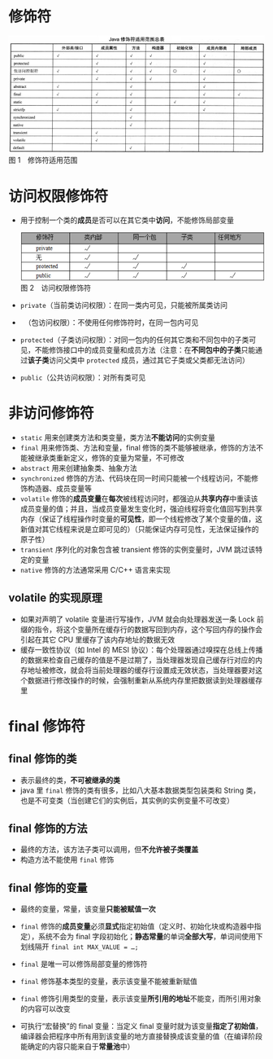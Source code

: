 # 修饰符

![1](.\images\1.jpg)
图 1 修饰符适用范围

# 访问权限修饰符

- 用于控制一个类的**成员**是否可以在其它类中**访问**，不能修饰局部变量

  ![2](.\images\2.png)
  图 2 访问权限修饰符

- `private`（当前类访问权限）：在同一类内可见，只能被所属类访问
- ` `（包访问权限）：不使用任何修饰符时，在同一包内可见
- `protected`（子类访问权限）：对同一包内的任何其它类和不同包中的子类可见，不能修饰接口中的成员变量和成员方法（注意：在**不同包中的子类**只能通过**该子类**访问父类中 `protected` 成员，通过其它子类或父类都无法访问）
- `public`（公共访问权限）：对所有类可见

# 非访问修饰符

- `static` 用来创建类方法和类变量，类方法**不能访问**的实例变量
- `final` 用来修饰类、方法和变量，final 修饰的类不能够被继承，修饰的方法不能被继承类重新定义，修饰的变量为常量，不可修改
- `abstract` 用来创建抽象类、抽象方法
- `synchronized` 修饰的方法、代码块在同一时间只能被一个线程访问，不能修饰构造器、成员变量等
- `volatile` 修饰的**成员变量**在**每次**被线程访问时，都强迫从**共享内存**中重读该成员变量的值；并且，当成员变量发生变化时，强迫线程将变化值回写到共享内存（保证了线程操作时变量的**可见性**，即一个线程修改了某个变量的值，这新值对其它线程来说是立即可见的）（只能保证内存可见性，无法保证操作的原子性）
- `transient` 序列化的对象包含被 transient 修饰的实例变量时，JVM 跳过该特定的变量
- `native` 修饰的方法通常采用 C/C++ 语言来实现

## volatile 的实现原理

- 如果对声明了 volatile 变量进行写操作，JVM 就会向处理器发送一条 Lock 前缀的指令，将这个变量所在缓存行的数据写回到内存，这个写回内存的操作会引起在其它 CPU 里缓存了该内存地址的数据无效
- 缓存一致性协议（如 Intel 的 MESI 协议）：每个处理器通过嗅探在总线上传播的数据来检查自己缓存的值是不是过期了，当处理器发现自己缓存行对应的内存地址被修改，就会将当前处理器的缓存行设置成无效状态，当处理器要对这个数据进行修改操作的时候，会强制重新从系统内存里把数据读到处理器缓存里

# final 修饰符

## final 修饰的类

- 表示最终的类，**不可被继承的类**
- java 里 `final` 修饰的类有很多，比如八大基本数据类型包装类和 String 类，也是不可变类（当创建它们的实例后，其实例的实例变量不可改变）

## final 修饰的方法

- 最终的方法，该方法子类可以调用，但**不允许被子类覆盖**
- 构造方法不能使用 `final` 修饰

## final 修饰的变量

- 最终的变量，常量，该变量**只能被赋值一次**
- `final` 修饰的**成员变量**必须**显式**指定初始值（定义时、初始化块或构造器中指定），系统不会为 final 字段初始化；**静态常量**的单词**全部大写**，单词间使用下划线隔开 `final int MAX_VALUE = …;`
- `final` 是唯一可以修饰局部变量的修饰符
- `final` 修饰基本类型的变量，表示该变量不能被重新赋值
- `final` 修饰引用类型的变量，表示该变量**所引用的地址**不能变，而所引用对象的内容可以改变

- 可执行“宏替换”的 final 变量：当定义 final 变量时就为该变量**指定了初始值**，编译器会把程序中所有用到该变量的地方直接替换成该变量的值（在编译阶段能确定的内容只能来自于**常量池**中）